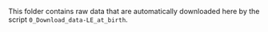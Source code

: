 This folder contains raw data that are automatically downloaded here by the script `0_Download_data-LE_at_birth`.